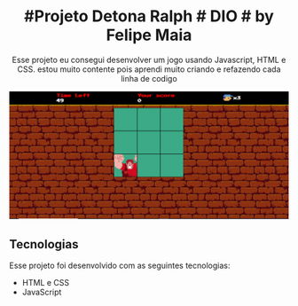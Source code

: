 <h1 align="center"> #Projeto Detona Ralph # DIO # by Felipe Maia </h1>

<p align="center">Esse projeto eu consegui desenvolver um jogo usando Javascript, HTML e CSS. estou muito contente pois aprendi muito criando e refazendo cada linha de codigo</p>

<p align="center">
<img alt="Printscream do Projeto Detona Ralph finalizado" src="./src/img/printscream-final.png">
</p>

##  Tecnologias

Esse projeto foi desenvolvido com as seguintes tecnologias:

- HTML e CSS
- JavaScript

